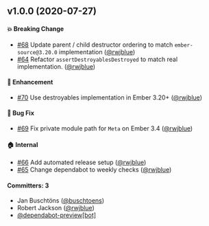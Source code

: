 ## v1.0.0 (2020-07-27)

#### :boom: Breaking Change
* [#68](https://github.com/ember-polyfills/ember-destroyable-polyfill/pull/68) Update parent / child destructor ordering to match `ember-source@3.20.0` implementation ([@rwjblue](https://github.com/rwjblue))
* [#64](https://github.com/ember-polyfills/ember-destroyable-polyfill/pull/64) Refactor `assertDestroyablesDestroyed` to match real implementation. ([@rwjblue](https://github.com/rwjblue))

#### :rocket: Enhancement
* [#70](https://github.com/ember-polyfills/ember-destroyable-polyfill/pull/70) Use destroyables implementation in Ember 3.20+ ([@rwjblue](https://github.com/rwjblue))

#### :bug: Bug Fix
* [#69](https://github.com/ember-polyfills/ember-destroyable-polyfill/pull/69) Fix private module path for `Meta` on Ember 3.4 ([@rwjblue](https://github.com/rwjblue))

#### :house: Internal
* [#66](https://github.com/ember-polyfills/ember-destroyable-polyfill/pull/66) Add automated release setup ([@rwjblue](https://github.com/rwjblue))
* [#65](https://github.com/ember-polyfills/ember-destroyable-polyfill/pull/65) Change dependabot to weekly checks ([@rwjblue](https://github.com/rwjblue))

#### Committers: 3
- Jan Buschtöns ([@buschtoens](https://github.com/buschtoens))
- Robert Jackson ([@rwjblue](https://github.com/rwjblue))
- [@dependabot-preview[bot]](https://github.com/apps/dependabot-preview)


